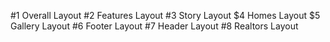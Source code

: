 #1 Overall Layout
#2 Features Layout
#3 Story Layout
$4 Homes Layout
$5 Gallery Layout
#6 Footer Layout
#7 Header Layout
#8 Realtors Layout
